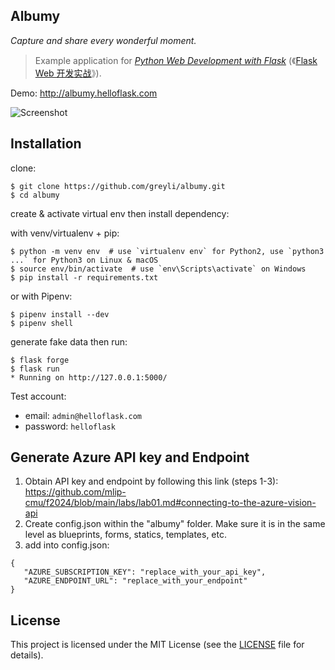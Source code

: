 ## Albumy

*Capture and share every wonderful moment.*

> Example application for *[Python Web Development with Flask](https://helloflask.com/en/book/1)* (《[Flask Web 开发实战](https://helloflask.com/book/1)》).

Demo: http://albumy.helloflask.com

![Screenshot](https://helloflask.com/screenshots/albumy.png)

## Installation

clone:
```
$ git clone https://github.com/greyli/albumy.git
$ cd albumy
```
create & activate virtual env then install dependency:

with venv/virtualenv + pip:
```
$ python -m venv env  # use `virtualenv env` for Python2, use `python3 ...` for Python3 on Linux & macOS
$ source env/bin/activate  # use `env\Scripts\activate` on Windows
$ pip install -r requirements.txt
```
or with Pipenv:
```
$ pipenv install --dev
$ pipenv shell
```
generate fake data then run:
```
$ flask forge
$ flask run
* Running on http://127.0.0.1:5000/
```
Test account:
* email: `admin@helloflask.com`
* password: `helloflask`

## Generate Azure API key and Endpoint
1) Obtain API key and endpoint by following this link (steps 1-3): https://github.com/mlip-cmu/f2024/blob/main/labs/lab01.md#connecting-to-the-azure-vision-api
2) Create config.json within the "albumy" folder. Make sure it is in the same level as blueprints, forms, statics, templates, etc.
3) add into config.json:
```
{
   "AZURE_SUBSCRIPTION_KEY": "replace_with_your_api_key",
   "AZURE_ENDPOINT_URL": "replace_with_your_endpoint"
}
```

## License

This project is licensed under the MIT License (see the
[LICENSE](LICENSE) file for details).
